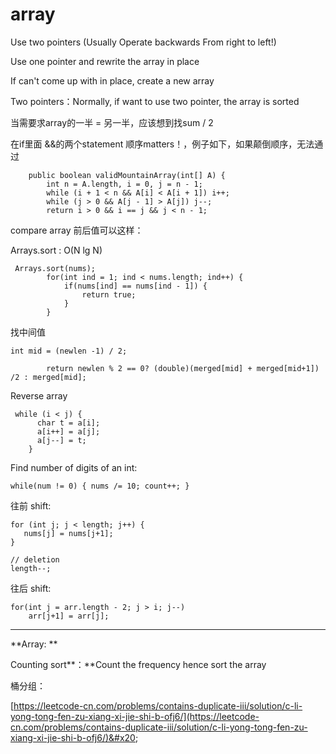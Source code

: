 # array



Use two pointers (Usually Operate backwards From right to left!)

Use one pointer and rewrite the array in place&#x20;

If can't come up with in place, create a new array



Two pointers：Normally, if want to use two pointer, the array is sorted



当需要求array的一半 = 另一半，应该想到找sum / 2

在if里面 &&的两个statement 顺序matters！，例子如下，如果颠倒顺序，无法通过

```
    public boolean validMountainArray(int[] A) {
        int n = A.length, i = 0, j = n - 1;
        while (i + 1 < n && A[i] < A[i + 1]) i++;
        while (j > 0 && A[j - 1] > A[j]) j--;
        return i > 0 && i == j && j < n - 1;
```



compare array 前后值可以这样：

Arrays.sort : O(N lg N)

```
 Arrays.sort(nums);
        for(int ind = 1; ind < nums.length; ind++) {
            if(nums[ind] == nums[ind - 1]) {
                return true;
            }
        }
```

找中间值



```
int mid = (newlen -1) / 2;
        
        return newlen % 2 == 0? (double)(merged[mid] + merged[mid+1]) /2 : merged[mid];
```

Reverse array

```
 while (i < j) {
      char t = a[i];
      a[i++] = a[j];
      a[j--] = t;
    }
```



Find number of digits of an int:

```
while(num != 0) { nums /= 10; count++; }
```



往前 shift:&#x20;

```
for (int j; j < length; j++) {
   nums[j] = nums[j+1];
}

// deletion
length--;
```

往后 shift:

```
for(int j = arr.length - 2; j > i; j--)
    arr[j+1] = arr[j];
```

****

**Array: **

Counting sort**：**Count the frequency hence sort the array



桶分组：

[https://leetcode-cn.com/problems/contains-duplicate-iii/solution/c-li-yong-tong-fen-zu-xiang-xi-jie-shi-b-ofj6/](https://leetcode-cn.com/problems/contains-duplicate-iii/solution/c-li-yong-tong-fen-zu-xiang-xi-jie-shi-b-ofj6/)&#x20;

